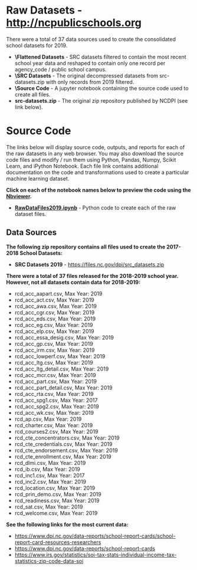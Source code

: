 # Raw Datasets - http://ncpublicschools.org
There were a total of 37 data sources used to create the consolidated school datasets for 2019.  

* **\\Flattened Datasets** - SRC datasets filtered to contain the most recent school year data and reshaped to contain only one record per agency_code / public school campus.
* **\\SRC Datasets** - The original decompressed datasets from src-datasets.zip with only records from 2019 filtered.
* **\\Source Code** - A jupyter notebook containing the source code used to create all files. 
* **src-datasets.zip** - The original zip repository published by NCDPI (see link below).

# Source Code 
The links below will display source code, outputs, and reports for each of the raw datasets in any web browser.  You may also download the source code files and modify / run them using Python, Pandas, Numpy, Scikit Learn, and iPython Notebook.  Each file link contains additional documentation on the code and transformations used to create a particular machine learning dataset.     

**Click on each of the notebook names below to preview the code using the [Nbviewer](nbviewer.jupyter.org).**

* [**RawDataFiles2019.ipynb**](https://nbviewer.jupyter.org/github/jakemdrew/EducationDataNC/blob/master/2019/Raw%20Datasets/Source%20Code/RawDataFiles2019.ipynb) - Python code to create each of the raw dataset files. 

## Data Sources 
**The following zip repository contains all files used to create the 2017-2018 School Datasets:**
* **SRC Datasets 2019** - https://files.nc.gov/dpi/src_datasets.zip

**There were a total of 37 files released for the 2018-2019 school year.  However, not all datasets contain data for 2018-2019:** 
* rcd_acc_aapart.csv, Max Year: 2019
* rcd_acc_act.csv, Max Year: 2019
* rcd_acc_awa.csv, Max Year: 2019
* rcd_acc_cgr.csv, Max Year: 2019
* rcd_acc_eds.csv, Max Year: 2019
* rcd_acc_eg.csv, Max Year: 2019
* rcd_acc_elp.csv, Max Year: 2019
* rcd_acc_essa_desig.csv, Max Year: 2019
* rcd_acc_gp.csv, Max Year: 2019
* rcd_acc_irm.csv, Max Year: 2019
* rcd_acc_lowperf.csv, Max Year: 2019
* rcd_acc_ltg.csv, Max Year: 2019
* rcd_acc_ltg_detail.csv, Max Year: 2019
* rcd_acc_mcr.csv, Max Year: 2019
* rcd_acc_part.csv, Max Year: 2019
* rcd_acc_part_detail.csv, Max Year: 2019
* rcd_acc_rta.csv, Max Year: 2019
* rcd_acc_spg1.csv, Max Year: 2017
* rcd_acc_spg2.csv, Max Year: 2019
* rcd_acc_wk.csv, Max Year: 2019
* rcd_ap.csv, Max Year: 2019
* rcd_charter.csv, Max Year: 2019
* rcd_courses2.csv, Max Year: 2019
* rcd_cte_concentrators.csv, Max Year: 2019
* rcd_cte_credentials.csv, Max Year: 2019
* rcd_cte_endorsement.csv, Max Year: 2019
* rcd_cte_enrollment.csv, Max Year: 2019
* rcd_dlmi.csv, Max Year: 2019
* rcd_ib.csv, Max Year: 2019
* rcd_inc1.csv, Max Year: 2017
* rcd_inc2.csv, Max Year: 2019
* rcd_location.csv, Max Year: 2019
* rcd_prin_demo.csv, Max Year: 2019
* rcd_readiness.csv, Max Year: 2019
* rcd_sat.csv, Max Year: 2019
* rcd_welcome.csv, Max Year: 2019

**See the following links for the most current data:**
* https://www.dpi.nc.gov/data-reports/school-report-cards/school-report-card-resources-researchers
* https://www.dpi.nc.gov/data-reports/school-report-cards
* https://www.irs.gov/statistics/soi-tax-stats-individual-income-tax-statistics-zip-code-data-soi
